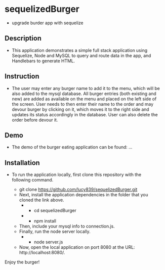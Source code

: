 # sequelizedBurger
- upgrade burder app with sequelize
## Description
- This application demonstrates a simple full stack application using Sequelize, Node and MySQL to query and route data in the app, and Handlebars to generate HTML.

## Instruction
- The user may enter any burger name to add it to the menu, which will be also added to the mysql database. All burger entries (both existing and new) are added as available on the menu and placed on the left side of the screen. User needs to then enter their name to the order and may devour burger by clicking on it, which moves it to the right side and updates its status accordingly in the database. User can also delete the order before devour it.

## Demo
- The demo of the burger eating application can be found:
...

## Installation
- To run the application locally, first clone this repository with the following command.

   * git clone https://github.com/lucy839/sequelizedBurger.git
   * Next, install the application dependencies in the folder that you cloned the link above.
      * * cd sequelizedBurger
      * * npm install
   * Then, include your mysql info to connection.js.
   * Finally, run the node server locally.
      * * node server.js
   * Now, open the local application on port 8080 at the URL: http://localhost:8080/.

Enjoy the burger!